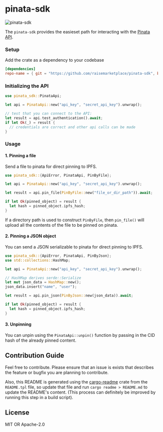# pinata-sdk

![pinata-sdk](https://docs.rs/pinata-sdk/badge.svg)

The `pinata-sdk` provides the easieset path for interacting with the [Pinata API](https://pinata.cloud/documentation#GettingStarted).

### Setup

Add the crate as a dependency to your codebase

```toml
[dependencies]
repo-name = { git = "https://github.com/raisemarketplace/pinata-sdk", branch = "master" }
```

### Initializing the API
```rust
use pinata_sdk::PinataApi;

let api = PinataApi::new("api_key", "secret_api_key").unwrap();

// test that you can connect to the API:
let result = api.test_authentication().await;
if let Ok(_) = result {
  // credentials are correct and other api calls can be made
}
```

### Usage

#### 1. Pinning a file

Send a file to pinata for direct pinning to IPFS.

```rust
use pinata_sdk::{ApiError, PinataApi, PinByFile};

let api = PinataApi::new("api_key", "secret_api_key").unwrap();

let result = api.pin_file(PinByFile::new("file_or_dir_path")).await;

if let Ok(pinned_object) = result {
  let hash = pinned_object.ipfs_hash;
}
```

If a directory path is used to construct `PinByFile`, then `pin_file()` will upload all the contents
of the file to be pinned on pinata.

#### 2. Pinning a JSON object

You can send a JSON serializable to pinata for direct pinning to IPFS.

```rust
use pinata_sdk::{ApiError, PinataApi, PinByJson};
use std::collections::HashMap;

let api = PinataApi::new("api_key", "secret_api_key").unwrap();

// HashMap derives serde::Serialize
let mut json_data = HashMap::new();
json_data.insert("name", "user");

let result = api.pin_json(PinByJson::new(json_data)).await;

if let Ok(pinned_object) = result {
  let hash = pinned_object.ipfs_hash;
}
```

#### 3. Unpinning

You can unpin using the `PinataApi::unpin()` function by passing in the CID hash of the already
pinned content.


## Contribution Guide

Feel free to contribute. Please ensure that an issue is exists that describes the feature or bugfix you are planning to contribute.

Also, this README is generated using the [cargo-readme](https://github.com/livioribeiro/cargo-readme) crate from the `README.tpl` file, so 
update that file and run `cargo readme > README.md` to update the README's content. (This process can definitely be improved by running this 
step in a build script).

## License

MIT OR Apache-2.0
